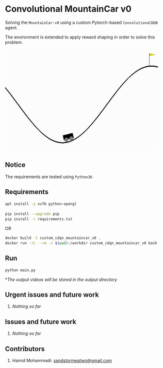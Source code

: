 # Convolutional MountainCar v0

Solving the `MountainCar-v0` using a custom Pytorch-based `ConvolutionalDQN` agent.

The environment is extended to apply reward shaping in order to solve this problem.

![Alt Text](data/output.gif)

## Notice

The requirements are tested using `Python36`


## Requirements


```bash
apt install -y xvfb python-opengl

pip install --upgrade pip
pip install -r requirements.txt
```

OR

```bash
docker build -t custom_cdqn_mountaincar_v0 .
docker run -it --rm -v $(pwd):/workdir custom_cdqn_mountaincar_v0 bash
```

## Run

```bash
python main.py
```

**The output videos will be stored in the output directory*


## Urgent issues and future work
1. *Nothing so far*


## Issues and future work
1. *Nothing so far*


## Contributors

1. Hamid Mohammadi: <sandstormeatwo@gmail.com>
